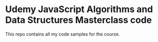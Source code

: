 # Udemy JavaScript Algorithms and Data Structures Masterclass code

This repo contains all my code samples for the course.
